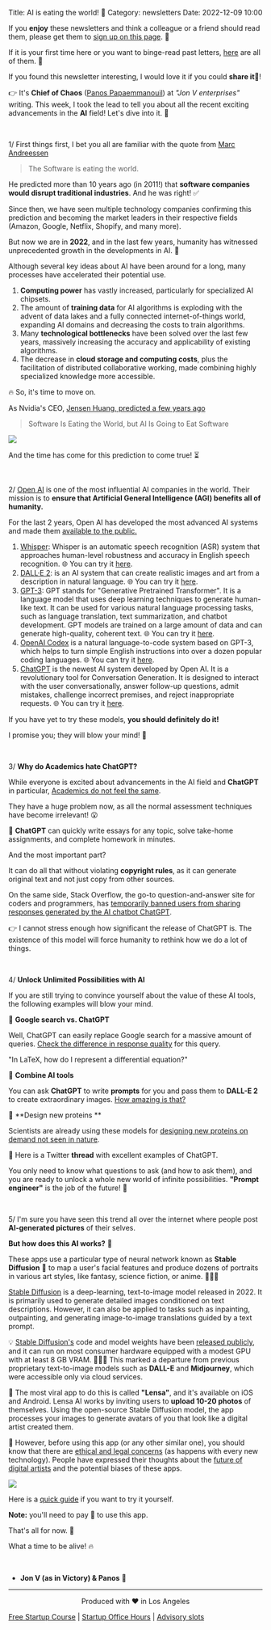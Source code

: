 Title: AI is eating the world! 🤖
Category: newsletters
Date: 2022-12-09 10:00

If you **enjoy** these newsletters and think a colleague or a friend should read them, please get them to [sign up on this page](https://jon.io/). 📝

If it is your first time here or you want to binge-read past letters, [here](https://jon.io/category/newsletters) are all of them. 📰

If you found this newsletter interesting, I would love it if you could **share it**🔗!

👉 It's **Chief of Chaos** ([Panos Papaemmanouil](https://www.linkedin.com/in/panagiotis-papaemmanouil/)) at _"Jon V enterprises"_ writing. 
This week, I took the lead to tell you about all the recent exciting advancements in the **AI** field! Let's dive into it. 🚀

<br>

1/ First things first, I bet you all are familiar with the quote from [Marc Andreessen](https://a16z.com/2011/08/20/why-software-is-eating-the-world/)

> The Software is eating the world.

He predicted more than 10 years ago (in 2011!) that **software companies would disrupt traditional industries**. And he was right! ✅

Since then, we have seen multiple technology companies confirming this prediction and becoming the market leaders in their respective fields (Amazon, Google, Netflix, Shopify, and many more).

But now we are in **2022**, and in the last few years, humanity has witnessed unprecedented growth in the developments in AI. 🧠

Although several key ideas about AI have been around for a long, many processes have accelerated their potential use.

1. **Computing power** has vastly increased, particularly for specialized AI chipsets.
2. The amount of **training data** for AI algorithms is exploding with the advent of data lakes and a fully connected internet-of-things world, expanding AI domains and decreasing the costs to train algorithms.
3. Many **technological bottlenecks** have been solved over the last few years, massively increasing the accuracy and applicability of existing algorithms.
4. The decrease in **cloud storage and computing costs**, plus the facilitation of distributed collaborative working, made combining highly specialized knowledge more accessible.

🔥 So, it's time to move on.


As Nvidia's CEO, [Jensen Huang, predicted a few years ago](https://www.technologyreview.com/2017/05/12/151722/nvidia-ceo-software-is-eating-the-world-but-ai-is-going-to-eat-software/)

> Software Is Eating the World, but AI Is Going to Eat Software

![](https://sendfoxprod.b-cdn.net/media/hP1OR4GEM9GkS3wHlSopWe0rduDdJLTyYyjL8YWI16325)

And the time has come for this prediction to come true! ⏳


<br>

2/ [Open AI](https://openai.com/) is one of the most influential AI companies in the world. Their mission is to **ensure that Artificial General Intelligence (AGI) benefits all of humanity.**


For the last 2 years, Open AI has developed the most advanced AI systems and made them [available to the public.](https://beta.openai.com/overview)


1. [Whisper](https://openai.com/blog/whisper/): Whisper is an automatic speech recognition (ASR) system that approaches human-level robustness and accuracy in English speech recognition. 🌐 You can try it [here](https://huggingface.co/spaces/openai/whisper). 
2. [DALL·E 2](https://openai.com/dall-e-2/): is an AI system that can create realistic images and art from a description in natural language. 🌐 You can try it [here](https://labs.openai.com/). 
3. [GPT-3](https://beta.openai.com/docs/models/gpt-3): GPT stands for "Generative Pretrained Transformer". It is a language model that uses deep learning techniques to generate human-like text. It can be used for various natural language processing tasks, such as language translation, text summarization, and chatbot development. GPT models are trained on a large amount of data and can generate high-quality, coherent text. 🌐 You can try it [here](https://beta.openai.com/playground).
4. [OpenAI Codex](https://openai.com/blog/openai-codex/) is a natural language-to-code system based on GPT-3, which helps to turn simple English instructions into over a dozen popular coding languages. 🌐 You can try it [here](https://beta.openai.com/playground?model=code-davinci-002&prompt=%22%22%22%0AAsk%20the%20user%20for%20their%20name%20and%20say%20%22Hello%22%0A%22%22%22).
5. [ChatGPT](https://openai.com/blog/chatgpt/) is the newest AI system developed by Open AI. It is a revolutionary tool for Conversation Generation. It is designed to interact with the user conversationally, answer follow-up questions, admit mistakes, challenge incorrect premises, and reject inappropriate requests. 🌐 You can try it [here](https://chat.openai.com/chat).

If you have yet to try these models, **you should definitely do it!**

I promise you; they will blow your mind! 🤯

<br>


3/ **Why do Academics hate ChatGPT?**

While everyone is excited about advancements in the AI field and **ChatGPT** in particular, [Academics do not feel the same](https://www.theguardian.com/technology/2022/dec/04/ai-bot-chatgpt-stuns-academics-with-essay-writing-skills-and-usability). 

They have a huge problem now, as all the normal assessment techniques have become irrelevant! 😮

📌 **ChatGPT** can quickly write essays for any topic, solve take-home assignments, and complete homework in minutes.

And the most important part?

It can do all that without violating **copyright rules**, as it can generate original text and not just copy from other sources.

On the same side, Stack Overflow, the go-to question-and-answer site for coders and programmers, has [temporarily banned users from sharing responses generated by the AI chatbot ChatGPT](https://www.theverge.com/2022/12/5/23493932/chatgpt-ai-generated-answers-temporarily-banned-stack-overflow-llms-dangers). 

👉 I cannot stress enough how significant the release of ChatGPT is. The existence of this model will force humanity to rethink how we do a lot of things.

<br>

4/ **Unlock Unlimited Possibilities with AI**

If you are still trying to convince yourself about the value of these AI tools, the following examples will blow your mind.

🔹 **Google search vs. ChatGPT**

Well, ChatGPT can easily replace Google search for a massive amount of queries. [Check the difference in response quality](https://twitter.com/jdjkelly/status/1598021488795586561?s=20&t=gKmge-zdPdws7ZNw_yKr8A) for this query.

"In LaTeX, how do I represent a differential equation?"


🔹 **Combine AI tools**

You can ask **ChatGPT** to write **prompts** for you and pass them to **DALL-E 2** to create extraordinary images. [How amazing is that?](https://twitter.com/GuyP/status/1598020781065527296?s=20&t=imd63bS3mXO5y3iep849Og)


🔹 **Design new proteins **

Scientists are already using these models for [designing new proteins on demand not seen in nature](https://www.technologyreview.com/2022/12/01/1064023/biotech-labs-are-using-ai-inspired-by-dall-e-to-invent-new-drugs/).


📌 Here is a Twitter **thread** with excellent examples of ChatGPT.

You only need to know what questions to ask (and how to ask them), and you are ready to unlock a whole new world of infinite possibilities. **"Prompt engineer"** is the job of the future! 🦾


<br>


5/ I'm sure you have seen this trend all over the internet where people post **AI-generated pictures** of their selves.

**But how does this AI works?** 🤔

These apps use a particular type of neural network known as **Stable Diffusion** 🎨 to map a user's facial features and produce dozens of portraits in various art styles, like fantasy, science fiction, or anime. 👩🏻‍🎨

[Stable Diffusion](https://stability.ai/blog/stable-diffusion-v2-release) is a deep-learning, text-to-image model released in 2022. It is primarily used to generate detailed images conditioned on text descriptions. However, it can also be applied to tasks such as inpainting, outpainting, and generating image-to-image translations guided by a text prompt.

💡 [Stable Diffusion's](https://en.wikipedia.org/wiki/Stable_Diffusion) code and model weights have been [released publicly](https://github.com/CompVis/stable-diffusion), and it can run on most consumer hardware equipped with a modest GPU with at least 8 GB VRAM. 👩🏻‍💻 This marked a departure from previous proprietary text-to-image models such as **DALL-E** and **Midjourney**, which were accessible only via cloud services.

📱 The most viral app to do this is called **"Lensa"**, and it's available on iOS and Android. Lensa AI works by inviting users to **upload 10-20 photos** of themselves. Using the open-source Stable Diffusion model, the app processes your images to generate avatars of you that look like a digital artist created them.

🚩 However, before using this app (or any other similar one), you should know that there are [ethical and legal concerns](https://news.northeastern.edu/2022/12/09/portrait-ai-app/#:~:text=With%20Lensa%2C%20users%20upload%2010,or%20anime%2C%20within%2020%20minutes) (as happens with every new technology). People have expressed their thoughts about the [future of digital artists](https://twitter.com/megraeart/status/1598806459004985363) and the potential biases of these apps.

![](https://sendfoxprod.b-cdn.net/media/S7Kf8EQYoOzvFnjXPA0INEXEtmHlfSNTvO48jVCP16325)

Here is a [quick guide](https://www.techadvisor.com/article/1422944/use-lensa-app-ai-selfie-images.html]) if you want to try it yourself.

**Note:** you'll need to pay 💸 to use this app.


That's all for now. 🤩

What a time to be alive! 🔥

<br>

- **Jon V (as in Victory) & Panos** 🚀


---

<div align="center">
  Produced with ❤️ in Los Angeles
</div>

[Free Startup Course](https://jon.io/pages/built-to-fail) | [Startup Office Hours](https://jon.io/startup-office-hours) | [Advisory slots](https://jon.io/advisory)
